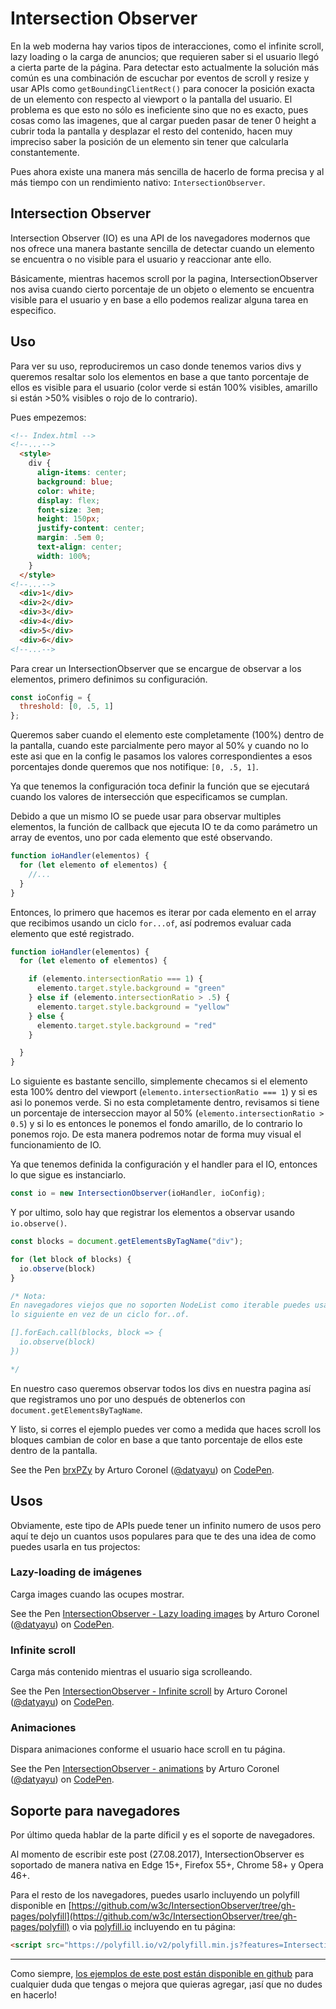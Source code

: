 # Intersection Observer

En la web moderna hay varios tipos de interacciones, como el infinite scroll, lazy loading o la carga de anuncios; que requieren saber si el usuario llegó a cierta parte de la página. Para detectar esto actualmente la solución más común es una combinación de escuchar por eventos de scroll y resize y usar APIs como `getBoundingClientRect()` para conocer la posición exacta de un elemento con respecto al viewport o la pantalla del usuario. El problema es que esto no sólo es ineficiente sino que no es exacto, pues cosas como las imagenes, que al cargar pueden pasar de tener 0 height a cubrir toda la pantalla y desplazar el resto del contenido, hacen muy impreciso saber la posición de un elemento sin tener que calcularla constantemente.

Pues ahora existe una manera más sencilla de hacerlo de forma precisa y al más tiempo con un rendimiento nativo: `IntersectionObserver`.


## Intersection Observer

Intersection Observer (IO) es una API de los navegadores modernos que nos ofrece una manera bastante sencilla de detectar cuando un elemento se encuentra o no visible para el usuario y reaccionar ante ello.

Básicamente, mientras hacemos scroll por la pagina, IntersectionObserver nos avisa cuando cierto porcentaje de un objeto o elemento se encuentra visible para el usuario y en base a ello podemos realizar alguna tarea en especifico.

## Uso

Para ver su uso, reproduciremos un caso donde tenemos varios divs y queremos resaltar solo los elementos en base a que tanto porcentaje de ellos es visible para el usuario (color verde si están 100% visibles, amarillo si están >50% visibles o rojo de lo contrario).

Pues empezemos:

```html
<!-- Index.html -->
<!--...-->
  <style>
    div {
      align-items: center;
      background: blue;
      color: white;
      display: flex;
      font-size: 3em;
      height: 150px;
      justify-content: center;
      margin: .5em 0;
      text-align: center;
      width: 100%;
    }
  </style>
<!--...-->
  <div>1</div>
  <div>2</div>
  <div>3</div>
  <div>4</div>
  <div>5</div>
  <div>6</div>
<!--...-->
````

Para crear un IntersectionObserver que se encargue de observar a los elementos, primero definimos su configuración.

``` js
const ioConfig = {
  threshold: [0, .5, 1]
};
```

Queremos saber cuando el elemento este completamente (100%) dentro de la pantalla, cuando este parcialmente pero mayor al 50% y cuando no lo este asi que en la config le pasamos los valores correspondientes a esos porcentajes donde queremos que nos notifique: `[0, .5, 1]`.

Ya que tenemos la configuración toca definir la función que se ejecutará cuando los valores de intersección que especificamos se cumplan.

Debido a que un mismo IO se puede usar para observar multiples elementos, la función de callback que ejecuta IO te da como parámetro un array de eventos, uno por cada elemento que esté observando.

```js
function ioHandler(elementos) {
  for (let elemento of elementos) {
    //...
  }
}
```

Entonces, lo primero que hacemos es iterar por cada elemento en el array que recibimos usando un ciclo `for...of`, así podremos evaluar cada elemento que esté registrado.

```js
function ioHandler(elementos) {
  for (let elemento of elementos) {

    if (elemento.intersectionRatio === 1) {
      elemento.target.style.background = "green"
    } else if (elemento.intersectionRatio > .5) {
      elemento.target.style.background = "yellow"
    } else {
      elemento.target.style.background = "red"
    }

  }
}
```

Lo siguiente es bastante sencillo, simplemente checamos si el elemento esta 100% dentro del viewport (`elemento.intersectionRatio === 1`) y si es asi lo ponemos verde. Si no esta completamente dentro, revisamos si tiene un porcentaje de interseccion mayor al 50% (`elemento.intersectionRatio > 0.5`) y si lo es entonces le ponemos el fondo amarillo, de lo contrario lo ponemos rojo. De esta manera podremos notar de forma muy visual el funcionamiento de IO.

Ya que tenemos definida la configuración y el handler para el IO, entonces lo que sigue es instanciarlo.

```js
const io = new IntersectionObserver(ioHandler, ioConfig);
```

Y por ultimo, solo hay que registrar los elementos a observar usando `io.observe()`.

```js
const blocks = document.getElementsByTagName("div");

for (let block of blocks) {
  io.observe(block)
}

/* Nota:
En navegadores viejos que no soporten NodeList como iterable puedes usar
lo siguiente en vez de un ciclo for..of.

[].forEach.call(blocks, block => {
  io.observe(block)
})

*/
```

En nuestro caso queremos observar todos los divs en nuestra pagina así que registramos uno por uno después de obtenerlos con `document.getElementsByTagName`.

Y listo, si corres el ejemplo puedes ver como a medida que haces scroll los bloques cambian de color en base a que tanto porcentaje de ellos este dentro de la pantalla.

<p data-height="265" data-theme-id="0" data-slug-hash="brxPZy" data-default-tab="js,result" data-user="datyayu" data-embed-version="2" data-pen-title="brxPZy" class="codepen">See the Pen <a href="https://codepen.io/datyayu/pen/brxPZy/">brxPZy</a> by Arturo Coronel (<a href="https://codepen.io/datyayu">@datyayu</a>) on <a href="https://codepen.io">CodePen</a>.</p>


## Usos

Obviamente, este tipo de APIs puede tener un infinito numero de usos pero aquí te dejo un cuantos usos populares para que te des una idea de como puedes usarla en tus projectos:


### Lazy-loading de imágenes

Carga images cuando las ocupes mostrar.

<p data-height="265" data-theme-id="dark" data-slug-hash="PKyYxK" data-default-tab="result" data-user="datyayu" data-embed-version="2" data-pen-title="IntersectionObserver - Lazy loading images" class="codepen">See the Pen <a href="https://codepen.io/datyayu/pen/PKyYxK/">IntersectionObserver - Lazy loading images</a> by Arturo Coronel (<a href="https://codepen.io/datyayu">@datyayu</a>) on <a href="https://codepen.io">CodePen</a>.</p>


### Infinite scroll

Carga más contenido mientras el usuario siga scrolleando.

<p data-height="265" data-theme-id="dark" data-slug-hash="zdmOaQ" data-default-tab="result" data-user="datyayu" data-embed-version="2" data-pen-title="IntersectionObserver - Lazy loading images" class="codepen">See the Pen <a href="https://codepen.io/datyayu/pen/zdmOaQ/">IntersectionObserver - Infinite scroll</a> by Arturo Coronel (<a href="https://codepen.io/datyayu">@datyayu</a>) on <a href="https://codepen.io">CodePen</a>.</p>


### Animaciones

Dispara animaciones conforme el usuario hace scroll en tu página.

<p data-height="400" data-theme-id="dark" data-slug-hash="xLyKmx" data-default-tab="css,result" data-user="datyayu" data-embed-version="2" data-pen-title="IntersectionObserver - animations" class="codepen">See the Pen <a href="https://codepen.io/datyayu/pen/xLyKmx/">IntersectionObserver - animations</a> by Arturo Coronel (<a href="https://codepen.io/datyayu">@datyayu</a>) on <a href="https://codepen.io">CodePen</a>.</p>

## Soporte para navegadores

Por último queda hablar de la parte díficil y es el soporte de navegadores.

Al momento de escribir este post (27.08.2017), IntersectionObserver es soportado de manera nativa en Edge 15+, Firefox 55+, Chrome 58+ y Opera 46+.

Para el resto de los navegadores, puedes usarlo incluyendo un polyfill disponible en [https://github.com/w3c/IntersectionObserver/tree/gh-pages/polyfill](https://github.com/w3c/IntersectionObserver/tree/gh-pages/polyfill) o via [polyfill.io](https://polyfill.io) incluyendo en tu página:

```html
<script src="https://polyfill.io/v2/polyfill.min.js?features=IntersectionObserver"></script>
```

---

Como siempre, [los ejemplos de este post están disponible en github](https://github.com/datyayu-xyz/intersection-observer) para cualquier duda que tengas o mejora que quieras agregar, ¡así que no dudes en hacerlo!

<script async src="https://production-assets.codepen.io/assets/embed/ei.js"></script>
